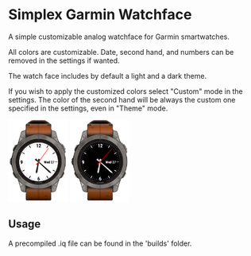 # Simplex Garmin Watchface

A simple customizable analog watchface for Garmin smartwatches.

All colors are customizable. Date, second hand, and numbers can be removed in the settings if wanted. 

The watch face includes by default a light and a dark theme. 

If you wish to apply the customized colors select "Custom" mode in the settings. The color of the second hand will be always the custom one specified in the settings, even in "Theme" mode.


<img src="bright.png" width="120">
<img src="dark.png" width="120">

## Usage

A precompiled .iq file can be found in the 'builds' folder.

